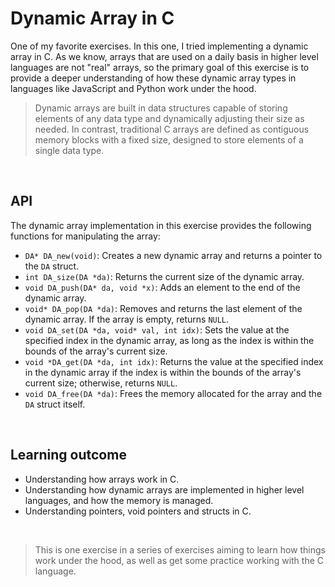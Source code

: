 # Dynamic Array in C

One of my favorite exercises. In this one, I tried implementing a dynamic array in C. As we know, arrays that are used on a daily basis in higher level languages are not "real" arrays, so the primary goal of this exercise is to provide a deeper understanding of how these dynamic array types in languages like JavaScript and Python work under the hood.

> Dynamic arrays are built in data structures capable of storing elements of any data type and dynamically adjusting their size as needed. In contrast, traditional C arrays are defined as contiguous memory blocks with a fixed size, designed to store elements of a single data type.

<br>

## API

The dynamic array implementation in this exercise provides the following functions for manipulating the array:

- `DA* DA_new(void)`: Creates a new dynamic array and returns a pointer to the `DA` struct.
- `int DA_size(DA *da)`: Returns the current size of the dynamic array.
- `void DA_push(DA* da, void *x)`: Adds an element to the end of the dynamic array.
- `void* DA_pop(DA *da)`: Removes and returns the last element of the dynamic array. If the array is empty, returns `NULL`.
- `void DA_set(DA *da, void* val, int idx)`: Sets the value at the specified index in the dynamic array, as long as the index is within the bounds of the array's current size.
- `void *DA_get(DA *da, int idx)`: Returns the value at the specified index in the dynamic array if the index is within the bounds of the array's current size; otherwise, returns `NULL`.
- `void DA_free(DA *da)`: Frees the memory allocated for the array and the `DA` struct itself.

<br>

## Learning outcome

- Understanding how arrays work in C.
- Understanding how dynamic arrays are implemented in higher level languages, and how the memory is managed.
- Understanding pointers, void pointers and structs in C.

<br>

> This is one exercise in a series of exercises aiming to learn how things work under the hood, as well as get some practice working with the C language.
